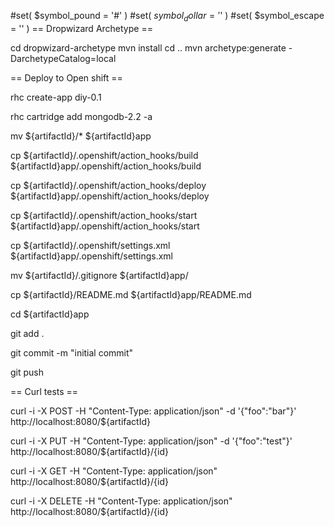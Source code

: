 #set( $symbol_pound = '#' )
#set( $symbol_dollar = '$' )
#set( $symbol_escape = '\' )
== Dropwizard Archetype ==

cd dropwizard-archetype
mvn install
cd ..
mvn archetype:generate -DarchetypeCatalog=local






== Deploy to Open shift ==

rhc create-app <app name> diy-0.1

rhc cartridge add mongodb-2.2 -a <app name>

mv ${artifactId}/* ${artifactId}app

cp ${artifactId}/.openshift/action_hooks/build ${artifactId}app/.openshift/action_hooks/build

cp ${artifactId}/.openshift/action_hooks/deploy ${artifactId}app/.openshift/action_hooks/deploy

cp ${artifactId}/.openshift/action_hooks/start ${artifactId}app/.openshift/action_hooks/start

cp ${artifactId}/.openshift/settings.xml ${artifactId}app/.openshift/settings.xml

mv ${artifactId}/.gitignore ${artifactId}app/

cp ${artifactId}/README.md ${artifactId}app/README.md

cd ${artifactId}app

git add .

git commit -m "initial commit"

git push





== Curl tests ==

curl -i -X POST -H "Content-Type: application/json" -d '{"foo":"bar"}' http://localhost:8080/${artifactId}

curl -i -X PUT -H "Content-Type: application/json" -d '{"foo":"test"}' http://localhost:8080/${artifactId}/{id}

curl -i -X GET -H "Content-Type: application/json"  http://localhost:8080/${artifactId}/{id}

curl -i -X DELETE -H "Content-Type: application/json"  http://localhost:8080/${artifactId}/{id}